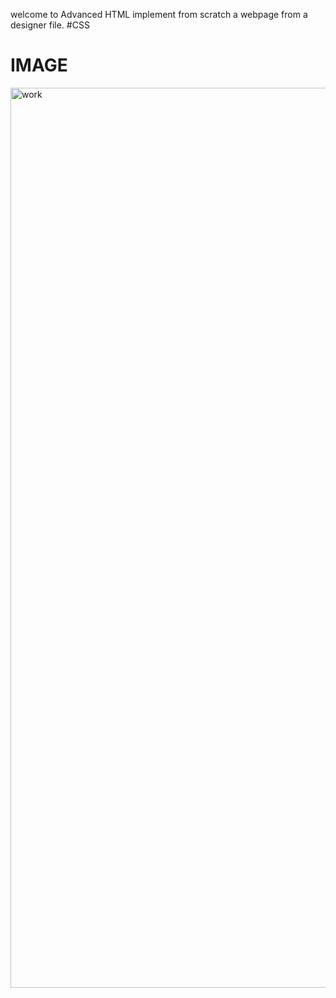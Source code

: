 welcome to Advanced HTML
implement from scratch a webpage from a designer file. #CSS

<h1> IMAGE </h1>

<img width="1440" alt="work" src="https://user-images.githubusercontent.com/113389731/214580529-add2abc0-d919-4417-8a9b-59f6c54c937e.png">

